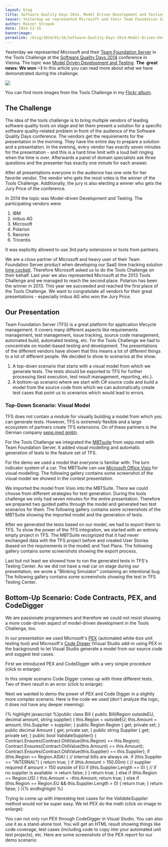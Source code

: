 ```yaml
---
layout: blog
title: Software Quality Days 2014, Model Driven Development and Testing
teaser: Yesterday we represented Microsoft and their Team Foundation Server in the Tools Challenge at the Software Quality Days 2014 in Vienna. The topic was Model Driven Development and Testing. The  great news: We won :-) Read more about what we have demonstrated during the challenge.
author: Rainer Stropek
date: 2014-22-16
bannerimage: 
permalink: /blog/2014/01/16/Software-Quality-Days-2014-Model-Driven-Development-and-Testing
---
```


<p class="showcase" xmlns="http://www.w3.org/1999/xhtml">Yesterday we represented Microsoft and their <a href="http://msdn.microsoft.com/en-us/vstudio/ff637362.aspx" target="_blank">Team Foundation Server</a> in the Tools Challenge at the <a href="http://www.software-quality-days.com" target="_blank">Software Quality Days 2014</a> conference in Vienna. The topic was <a href="http://en.wikipedia.org/wiki/Model-based_testing" title="Model-based testing on Wikipedia" target="_blank">Model Driven Development and Testing</a>. <strong>The  great news: We won :-)</strong> In this article you can read more about what we have demonstrated during the challenge.<br /></p><p xmlns="http://www.w3.org/1999/xhtml">
  <img src="{{site.baseurl}}/content/images/blog/2014/01/MBTDemo/ToolsChallenge.jpg" />
</p><p xmlns="http://www.w3.org/1999/xhtml">You can find more images from the Tools Challenge in my <a href="http://www.flickr.com/photos/rainerstropek/sets/72157639817988406/" target="_blank">Flickr album</a>.</p><h2 xmlns="http://www.w3.org/1999/xhtml">The Challenge</h2><p xmlns="http://www.w3.org/1999/xhtml">The idea of the tools challenge is to bring multiple vendors of leading software quality tools on stage and let them present a solution for a specific software quality-related problem in front of the audience of the Software Quality Days conference. The vendors get the requirements for the presentation in the morning. They have the entire day to prepare a solution and a presentation. In the evening, every vendor has exactly seven minutes for the presentation - and this is a hard time limit with a loud bell ringing when the time is over. Afterwards a panel of domain specialists ask three questions and the presenter has exactly one minute for each answer.</p><p xmlns="http://www.w3.org/1999/xhtml">After all presentations everyone in the audience has one vote for her favorite vendor. The vendor who gets the most votes is the winner of the Tools Challenge. Additionally, the jury is also electing a winner who gets the Jury Price of the conference.</p><p xmlns="http://www.w3.org/1999/xhtml">In 2014 the topic was Model-driven Development and Testing. The participating vendors were:</p><ol xmlns="http://www.w3.org/1999/xhtml">
  <li>IBM</li>
  <li>imbus AG</li>
  <li>Microsoft</li>
  <li>Polarion</li>
  <li>Ranorex</li>
  <li>Tricentis</li>
</ol><p xmlns="http://www.w3.org/1999/xhtml">It was explicitly allowed to use 3rd party extensions or tools from partners.</p><p xmlns="http://www.w3.org/1999/xhtml">We are a close partner of Microsoft and heavy user of their Team Foundation Server product when developing our SaaS time tracking solution <a href="http://www.timecockpit.com" target="_blank">time cockpit</a>. Therefore Microsoft asked us to do the Tools Challenge on their behalf. Last year we also represented Microsoft at the 2013 Tools Challenge and we managed to reach the second place. Polarion has been the winner in 2013. This year we succeeded and reached the first place of the Tools Challenge. We want to congratulate all vendors for their great presentations - especially imbus AG who won the Jury Price.</p><h2 xmlns="http://www.w3.org/1999/xhtml">Our Presentation</h2><p xmlns="http://www.w3.org/1999/xhtml">Team Foundation Server (TFS) is a great platform for application lifecycle management. It covers many different aspects like requirements management, test management, issue tracking, source code management, automated build, automated testing, etc. For the Tools Challenge we had to concentrate on model-based testing and development. The presentations of the different vendors have shown that this means a lot of different things to a lot of different people. We decided to show to scenarios at the show:</p><ol xmlns="http://www.w3.org/1999/xhtml">
  <li>A top-down scenario that starts with a visual model from which we generate tests. The tests should be exported to TFS for further processing (test execution, test result management, reporting, etc.).</li>
  <li>A bottom-up scenario where we start with C# source code and build a model from the source code from which we can automatically create test cases that point us to scenarios which would lead to errors.</li>
</ol><h3 xmlns="http://www.w3.org/1999/xhtml">Top-Down Scenario: Visual Model</h3><p xmlns="http://www.w3.org/1999/xhtml">TFS does not contain a module for visually building a model from which you can generate tests. However, TFS is extremely flexible and a large ecosystem of partners create TFS extensions. On of these partners is the German company <a href="http://www.seppmed.de/" target="_blank">sepp.med gmbh</a>.</p><p class="showcase" xmlns="http://www.w3.org/1999/xhtml">For the Tools Challenge we integrated the <a href="http://www.seppmed.de/produkte/mbtsuite.html" target="_blank">MBTsuite</a> from sepp.med with Team Foundation Server. It added visual modelling and automatic generation of tests to the feature set of TFS.</p><p xmlns="http://www.w3.org/1999/xhtml">For the demo we used a model that everyone is familiar with: The turn indicator system of a car. The MBTSuite can use <a href="http://office.microsoft.com/en-us/visio/" target="_blank">Microsoft Office Visio</a> for visual modelling. The following gallery contains some screenshot of the visual model we showed in the contest presentation.</p><f:function name="Composite.Media.ImageGallery.Slimbox2" xmlns:f="http://www.composite.net/ns/function/1.0">
  <f:param name="MediaFolder" value="MediaArchive:6902ff0b-c390-455a-9288-5dd645d9777b" xmlns:f="http://www.composite.net/ns/function/1.0" />
  <f:param name="ThumbnailMaxWidth" value="200" xmlns:f="http://www.composite.net/ns/function/1.0" />
  <f:param name="ThumbnailMaxHeight" value="200" xmlns:f="http://www.composite.net/ns/function/1.0" />
  <f:param name="ImageMaxWidth" value="1024" xmlns:f="http://www.composite.net/ns/function/1.0" />
  <f:param name="ImageMaxHeight" value="768" xmlns:f="http://www.composite.net/ns/function/1.0" />
</f:function><p xmlns="http://www.w3.org/1999/xhtml">We imported the model from Visio into the MBTSuite. There we could choose from different strategies for test generation. During the tools challenge we only had seven minutes for the entire presentation. Therefore we prepared two guided paths through the model and generated two test scenarios for them. The following gallery contains some screenshots of the MBTSuite showing the imported model and the generation of tests.</p><f:function name="Composite.Media.ImageGallery.Slimbox2" xmlns:f="http://www.composite.net/ns/function/1.0">
  <f:param name="MediaFolder" value="MediaArchive:3cdb9d96-8970-4fa3-aeb3-091f45daa4d6" xmlns:f="http://www.composite.net/ns/function/1.0" />
  <f:param name="ThumbnailMaxWidth" value="200" xmlns:f="http://www.composite.net/ns/function/1.0" />
  <f:param name="ThumbnailMaxHeight" value="200" xmlns:f="http://www.composite.net/ns/function/1.0" />
  <f:param name="ImageMaxWidth" value="1024" xmlns:f="http://www.composite.net/ns/function/1.0" />
  <f:param name="ImageMaxHeight" value="768" xmlns:f="http://www.composite.net/ns/function/1.0" />
</f:function><p xmlns="http://www.w3.org/1999/xhtml">After we generated the tests based on our model, we had to export them to TFS. To show the power of the TFS integration, we started with an entirely empty project in TFS. The MBTSuite recognized that it had never exchanged data with the TFS project before and created User Stories (based on the requirements in the model) and Test Plans. The following gallery contains some screenshots showing the export process.</p><f:function name="Composite.Media.ImageGallery.Slimbox2" xmlns:f="http://www.composite.net/ns/function/1.0">
  <f:param name="MediaFolder" value="MediaArchive:8e2e2e40-7776-445a-b353-5b41d55ceac3" xmlns:f="http://www.composite.net/ns/function/1.0" />
  <f:param name="ThumbnailMaxWidth" value="200" xmlns:f="http://www.composite.net/ns/function/1.0" />
  <f:param name="ThumbnailMaxHeight" value="200" xmlns:f="http://www.composite.net/ns/function/1.0" />
  <f:param name="ImageMaxWidth" value="1024" xmlns:f="http://www.composite.net/ns/function/1.0" />
  <f:param name="ImageMaxHeight" value="768" xmlns:f="http://www.composite.net/ns/function/1.0" />
</f:function><p xmlns="http://www.w3.org/1999/xhtml">Last but not least we showed how to run the generated tests in TFS's Testing Center. As we did not have a real car on stage during our presentation, we wrote a "Blinking Simulator" containing an intentional bug. The following gallery contains some screenshots showing the test in TFS Testing Center.</p><f:function name="Composite.Media.ImageGallery.Slimbox2" xmlns:f="http://www.composite.net/ns/function/1.0">
  <f:param name="MediaFolder" value="MediaArchive:313a0386-d02f-431a-a4f4-8d72ce8ab8ca" xmlns:f="http://www.composite.net/ns/function/1.0" />
  <f:param name="ThumbnailMaxWidth" value="200" xmlns:f="http://www.composite.net/ns/function/1.0" />
  <f:param name="ThumbnailMaxHeight" value="200" xmlns:f="http://www.composite.net/ns/function/1.0" />
  <f:param name="ImageMaxWidth" value="1024" xmlns:f="http://www.composite.net/ns/function/1.0" />
  <f:param name="ImageMaxHeight" value="768" xmlns:f="http://www.composite.net/ns/function/1.0" />
</f:function><h2 xmlns="http://www.w3.org/1999/xhtml">Bottom-Up Scenario: Code Contracts, PEX, and CodeDigger</h2><p xmlns="http://www.w3.org/1999/xhtml">We are passionate programmers and therefore we could not resist showing a more code-driven aspect of model-driven development in the Tools Challenge, too.</p><p class="showcase" xmlns="http://www.w3.org/1999/xhtml">In our presentation we used Microsoft's <a href="http://research.microsoft.com/en-us/projects/Pex/" target="_blank">PEX</a> (automated white-box unit testing tool) and Microsoft's <a href="http://research.microsoft.com/en-us/projects/codedigger/" target="_blank">Code Digger</a> (Visual Studio add-in using PEX in the background) to let Visual Studio generate a model from our source code and suggest test cases.</p><p xmlns="http://www.w3.org/1999/xhtml">First we introduced PEX and CodeDigger with a very simple procedure (click to enlarge):</p><f:function name="Composite.Media.ImageGallery.Slimbox2" xmlns:f="http://www.composite.net/ns/function/1.0">
  <f:param name="MediaImage" value="MediaArchive:3bd825da-0027-45bc-8da4-c153c746057c" xmlns:f="http://www.composite.net/ns/function/1.0" />
  <f:param name="ThumbnailMaxWidth" value="500" xmlns:f="http://www.composite.net/ns/function/1.0" />
  <f:param name="ThumbnailMaxHeight" value="500" xmlns:f="http://www.composite.net/ns/function/1.0" />
  <f:param name="ImageMaxWidth" value="1024" xmlns:f="http://www.composite.net/ns/function/1.0" />
  <f:param name="ImageMaxHeight" value="1024" xmlns:f="http://www.composite.net/ns/function/1.0" />
</f:function><p xmlns="http://www.w3.org/1999/xhtml">In this simple scenario Code Digger comes up with three different tests. Two of them result in an error (click to enlarge):</p><f:function name="Composite.Media.ImageGallery.Slimbox2" xmlns:f="http://www.composite.net/ns/function/1.0">
  <f:param name="MediaImage" value="MediaArchive:ee1f2b55-9b5e-4658-88a0-97f0193cd475" xmlns:f="http://www.composite.net/ns/function/1.0" />
  <f:param name="ThumbnailMaxWidth" value="500" xmlns:f="http://www.composite.net/ns/function/1.0" />
  <f:param name="ThumbnailMaxHeight" value="500" xmlns:f="http://www.composite.net/ns/function/1.0" />
  <f:param name="ImageMaxWidth" value="1024" xmlns:f="http://www.composite.net/ns/function/1.0" />
  <f:param name="ImageMaxHeight" value="1024" xmlns:f="http://www.composite.net/ns/function/1.0" />
</f:function><p xmlns="http://www.w3.org/1999/xhtml">Next we wanted to demo the power of PEX and Code Digger in a slightly more complex scenario. Here is the code we used (don't analyze the logic, it does not have any deeper meening):</p>{% highlight javascript %}public class Bill&#xA;{&#xA;&#x9;public Bill(Region outsideEU, decimal amount, string supplier)&#xA;&#x9;{&#xA;&#x9;&#x9;this.Region = outsideEU;&#xA;&#x9;&#x9;this.Amount = amount;&#xA;&#x9;&#x9;this.Supplier = supplier;&#xA;&#x9;}&#xA;&#xA;&#x9;public Region Region { get; private set; }&#xA;&#xA;&#x9;public decimal Amount { get; private set; }&#xA;&#xA;&#x9;public string Supplier { get; private set; }&#xA;&#xA;&#x9;public bool ValidateSupplier()&#xA;&#x9;{&#xA;&#x9;&#x9;Contract.Ensures(Contract.OldValue(this.Region) == this.Region);&#xA;&#x9;&#x9;Contract.Ensures(Contract.OldValue(this.Amount) == this.Amount);&#xA;&#x9;&#x9;Contract.Ensures(Contract.OldValue(this.Supplier) == this.Supplier);&#xA;&#xA;&#x9;&#x9;if (this.Region == Region.ASIA)&#xA;&#x9;&#x9;{&#xA;&#x9;&#x9;&#x9;// internal bills are always ok.&#xA;&#x9;&#x9;&#x9;if (this.Supplier == &quot;INTERNAL&quot;)&#xA;&#x9;&#x9;&#x9;{&#xA;&#x9;&#x9;&#x9;&#x9;return true;&#xA;&#x9;&#x9;&#x9;}&#xA;&#xA;&#x9;&#x9;&#x9;if (this.Amount &gt; 150.00m)&#xA;&#x9;&#x9;&#x9;{&#xA;&#x9;&#x9;&#x9;&#x9;// supplier required if amount &gt; 150 outside of EU&#xA;&#x9;&#x9;&#x9;&#x9;if (this.Supplier.Length == 0)&#xA;&#x9;&#x9;&#x9;&#x9;{&#xA;&#x9;&#x9;&#x9;&#x9;&#x9;// if no supplier is available -&gt;&#xA;&#x9;&#x9;&#x9;&#x9;&#x9;return false;&#xA;&#x9;&#x9;&#x9;&#x9;}&#xA;&#x9;&#x9;&#x9;}&#xA;&#xA;&#x9;&#x9;&#x9;return true;&#xA;&#x9;&#x9;}&#xA;&#x9;&#x9;else if (this.Region == Region.US)&#xA;&#x9;&#x9;{&#xA;&#x9;&#x9;&#x9;this.Amount = -this.Amount;&#xA;&#x9;&#x9;&#x9;return true;&#xA;&#x9;&#x9;}&#xA;&#x9;&#x9;else if (this.Region == Region.EU &amp;&amp; this.Supplier.Length &gt; 0)&#xA;&#x9;&#x9;{&#xA;&#x9;&#x9;&#x9;return true;&#xA;&#x9;&#x9;}&#xA;&#xA;&#x9;&#x9;return false;&#xA;&#x9;}&#xA;}{% endhighlight %}<p xmlns="http://www.w3.org/1999/xhtml">Trying to come up with interesting test cases for the <em>ValidateSupplier</em> method would not be super easy. We let PEX do the math (click on image to enlarge):</p><f:function name="Composite.Media.ImageGallery.Slimbox2" xmlns:f="http://www.composite.net/ns/function/1.0">
  <f:param name="MediaImage" value="MediaArchive:13d3184f-ca8e-474c-bf32-996082e7d896" xmlns:f="http://www.composite.net/ns/function/1.0" />
  <f:param name="ThumbnailMaxWidth" value="500" xmlns:f="http://www.composite.net/ns/function/1.0" />
  <f:param name="ThumbnailMaxHeight" value="500" xmlns:f="http://www.composite.net/ns/function/1.0" />
  <f:param name="ImageMaxWidth" value="1024" xmlns:f="http://www.composite.net/ns/function/1.0" />
  <f:param name="ImageMaxHeight" value="1024" xmlns:f="http://www.composite.net/ns/function/1.0" />
</f:function><p xmlns="http://www.w3.org/1999/xhtml">You can not only run PEX through CodeDigger in Visual Studio. You can also use it as a stand-alone tool. You will get an HTML result showing things like code coverage, test cases (including code to copy into your automated unit test projects), etc. Here are some screenshots of the PEX report for our demo scenario:</p><f:function name="Composite.Media.ImageGallery.Slimbox2" xmlns:f="http://www.composite.net/ns/function/1.0">
  <f:param name="MediaFolder" value="MediaArchive:598d2f77-6d43-4f3c-b7c6-4eb41fea5c99" xmlns:f="http://www.composite.net/ns/function/1.0" />
  <f:param name="ThumbnailMaxWidth" value="200" xmlns:f="http://www.composite.net/ns/function/1.0" />
  <f:param name="ThumbnailMaxHeight" value="200" xmlns:f="http://www.composite.net/ns/function/1.0" />
  <f:param name="ImageMaxWidth" value="1024" xmlns:f="http://www.composite.net/ns/function/1.0" />
  <f:param name="ImageMaxHeight" value="768" xmlns:f="http://www.composite.net/ns/function/1.0" />
</f:function>